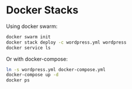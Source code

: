 # Docker Stacks

Using docker swarm:

```bash
docker swarm init
docker stack deploy -c wordpress.yml wordpress
docker service ls
```

Or with docker-compose:
```bash
ln -s wordpress.yml docker-compose.yml
docker-compose up -d
docker ps
```
